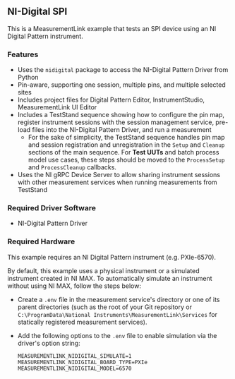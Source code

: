 ## NI-Digital SPI

This is a MeasurementLink example that tests an SPI device using an NI Digital
Pattern instrument.

### Features

- Uses the `nidigital` package to access the NI-Digital Pattern Driver from
  Python
- Pin-aware, supporting one session, multiple pins, and multiple selected sites
- Includes project files for Digital Pattern Editor, InstrumentStudio,
  MeasurementLink UI Editor
- Includes a TestStand sequence showing how to configure the pin map, register
  instrument sessions with the session management service, pre-load files into
  the NI-Digital Pattern Driver, and run a measurement
  - For the sake of simplicity, the TestStand sequence handles pin map and
  session registration and unregistration in the `Setup` and `Cleanup` sections
  of the main sequence. For **Test UUTs** and batch process model use cases,
  these steps should be moved to the `ProcessSetup` and `ProcessCleanup`
  callbacks.
- Uses the NI gRPC Device Server to allow sharing instrument sessions with other
  measurement services when running measurements from TestStand

### Required Driver Software

- NI-Digital Pattern Driver

### Required Hardware

This example requires an NI Digital Pattern instrument (e.g. PXIe-6570).

By default, this example uses a physical instrument or a simulated instrument
created in NI MAX. To automatically simulate an instrument without using NI MAX,
follow the steps below:
- Create a `.env` file in the measurement service's directory or one of its
  parent directories (such as the root of your Git repository or
  `C:\ProgramData\National Instruments\MeasurementLink\Services` for statically
  registered measurement services).
- Add the following options to the `.env` file to enable simulation via the
  driver's option string:

  ```
  MEASUREMENTLINK_NIDIGITAL_SIMULATE=1
  MEASUREMENTLINK_NIDIGITAL_BOARD_TYPE=PXIe
  MEASUREMENTLINK_NIDIGITAL_MODEL=6570
  ```